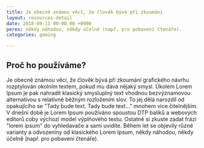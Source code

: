 ```yaml
---
title: Je obecně známou věcí, že člověk bývá při zkoumání
layout: resources-detail
date: 2018-09-11 00:00:00 +0000
perex: někdy náhodou, někdy účelně (např. pro pobavení čtenáře).
categories: gaming

---
```

## Proč ho používáme?

Je obecně známou věcí, že člověk bývá při zkoumání grafického návrhu rozptylován okolním textem, pokud mu dává nějaký smysl. Úkolem Lorem Ipsum je pak nahradit klasický smysluplný text vhodnou bezvýznamovou alternativou s relativně běžným rozložením slov. To jej dělá narozdíl od opakujícího se "Tady bude text. Tady bude text..." mnohem více čitelnějším. V dnešní době je Lorem Ipsum používáno spoustou DTP balíků a webových editorů coby výchozí model výplňového textu. Ostatně si zkuste zadat frázi "lorem ipsum" do vyhledavače a sami uvidíte. Během let se objevily různé varianty a odvozeniny od klasického Lorem Ipsum, někdy náhodou, někdy účelně (např. pro pobavení čtenáře).